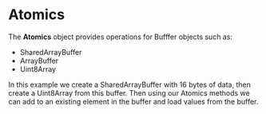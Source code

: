 # Atomics

The **Atomics** object provides operations for Bufffer objects such as:

- SharedArrayBuffer
- ArrayBuffer
- Uint8Array

In this example we create a SharedArrayBuffer with 16 bytes of data, then create a Uint8Array from this buffer. Then using our Atomics methods we can add to an existing element in the buffer and load values from the buffer.  